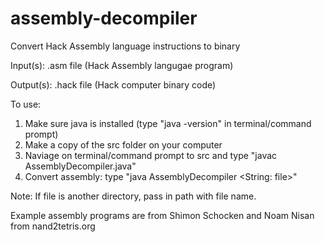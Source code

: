 # assembly-decompiler
Convert Hack Assembly language instructions to binary

Input(s): .asm file (Hack Assembly langugae program) 

Output(s): .hack file (Hack computer binary code)

To use:

1) Make sure java is installed (type "java -version" in terminal/command prompt)
2) Make a copy of the src folder on your computer
3) Naviage on terminal/command prompt to src and type "javac AssemblyDecompiler.java"
4) Convert assembly: type "java AssemblyDecompiler <String: file>" 

Note: If file is another directory, pass in path with file name.

Example assembly programs are from Shimon Schocken and Noam Nisan from nand2tetris.org
